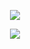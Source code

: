 <p align="center">
  <a href="https://github.com/MgMorshed123">
    <img src="https://readme-typing-svg.demolab.com/?lines=Nice%20to%20See%20You%20Here;&font=Fira%20Code&center=true&width=400&height=45&color=ff0000&vCenter=true&size=22&pause=7000" />
  </a>
</p>

<p align="center">
  <a href="https://github.com/MgMorshed123">
    <img src="https://readme-typing-svg.demolab.com/?lines=Myself%20Mg%20Morshed;MERN%20Stack%20Developer;%22Continuous%20learner%20and%20technology%20enthusiast%22&font=Fira%20Code&center=true&width=650&height=45&color=0000ff&vCenter=true&size=22 &pause=10" />
  </a>
</p>
